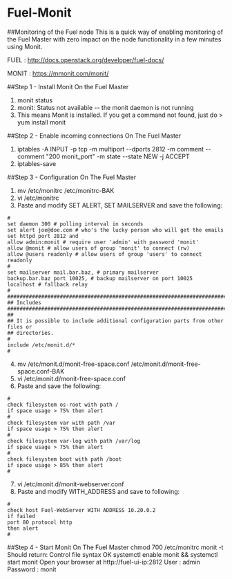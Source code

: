 # Fuel-Monit
##Monitoring of the Fuel node
This is a quick way of enabling monitoring of the Fuel Master with zero impact on the node functionality in a few minutes using Monit.

FUEL : http://docs.openstack.org/developer/fuel-docs/

MONIT : https://mmonit.com/monit/

##Step 1 - Install Monit
On the Fuel Master

1. monit status
2. monit: Status not available -- the monit daemon is not running
  1. This means Monit is installed.  If you get a command not found, just do > yum install monit

##Step 2 - Enable incoming connections 
On The Fuel Master

1. iptables -A INPUT -p tcp -m multiport --dports 2812 -m comment --comment "200 monit_port" -m state --state NEW -j ACCEPT
2. iptables-save

##Step 3 - Configuration
On The Fuel Master

1. mv /etc/monitrc /etc/monitrc-BAK
2. vi /etc/monitrc 
3. Paste and modify SET ALERT, SET MAILSERVER and save the following:
```
#
set daemon 300 # polling interval in seconds
set alert joe@doe.com # who's the lucky person who will get the emails
set httpd port 2812 and
allow admin:monit # require user 'admin' with password 'monit'
allow @monit # allow users of group 'monit' to connect (rw)
allow @users readonly # allow users of group 'users' to connect readonly
#
set mailserver mail.bar.baz, # primary mailserver
backup.bar.baz port 10025, # backup mailserver on port 10025
localhost # fallback relay
#
###############################################################################
## Includes
###############################################################################
##
## It is possible to include additional configuration parts from other files or
## directories.
#
include /etc/monit.d/*
#
```

4. mv /etc/monit.d/monit-free-space.conf /etc/monit.d/monit-free-space.conf-BAK
5. vi /etc/monit.d/monit-free-space.conf
6. Paste and save the following: 
```
#
check filesystem os-root with path /
if space usage > 75% then alert
#
check filesystem var with path /var
if space usage > 75% then alert
#
check filesystem var-log with path /var/log
if space usage > 75% then alert
#
check filesystem boot with path /boot
if space usage > 85% then alert
#
```
7. vi /etc/monit.d/monit-webserver.conf
8. Paste and modify WITH_ADDRESS and save to following:
```
#
check host Fuel-WebServer WITH ADDRESS 10.20.0.2
if failed
port 80 protocol http
then alert
#
```
##Step 4 - Start Monit
On The Fuel Master
chmod 700 /etc/monitrc
monit -t
Should return: Control file syntax OK
systemctl enable monit && systemctl start monit
Open your browser at http://fuel-ui-ip:2812
User : admin
Password : monit
